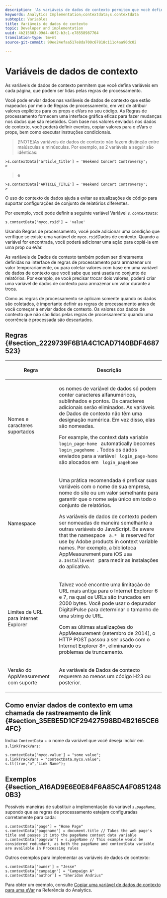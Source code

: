 ```yaml
---
description: 'As variáveis de dados de contexto permitem que você defina variáveis em cada página, que podem ser lidas pelas regras de processamento. '
keywords: Analytics Implementation;contextdata;s.contextdata
subtopic: Variables
title: Variáveis de dados de contexto
topic: Developer and implementation
uuid: 4b215803-99d4-46f2-b3c1-e78558987764
translation-type: tm+mt
source-git-commit: 99ee24efaa517e8da700c67818c111c4aa90dc02

---
```



# Variáveis de dados de contexto

As variáveis de dados de contexto permitem que você defina variáveis em cada página, que podem ser lidas pelas regras de processamento. 

Você pode enviar dados nas variáveis de dados de contexto que estão mapeados por meio de Regras de processamento, em vez de atribuir valores explícitos para os props e eVars no seu código. As Regras de processamento fornecem uma interface gráfica eficaz para fazer mudanças nos dados que são recebidos. Com base nos valores enviados nos dados de contexto, você poderá definir eventos, copiar valores para o eVars e props, bem como executar instruções condicionais.

> [!NOTE]As variáveis de dados de contexto não fazem distinção entre maiúsculas e minúsculas. Por exemplo, as 2 variáveis a seguir são idênticas:
>

```
>s.contextData['article_title'] = 'Weekend Concert Controversy'; 
>
```

>e
>

```
>s.contextData['ARTICLE_TITLE'] = 'Weekend Concert Controversy';
>
```

O uso do contexto de dados ajuda a evitar as atualizações de código para suportar configurações de conjunto de relatórios diferentes.

Por exemplo, você pode definir a seguinte variável Variável *`s.contextData`*:

```
s.contextData['myco.rsid'] = 'value'
```

Usando Regras de processamento, você pode adicionar uma condição que verifique se existe uma variável de `myco.rsid`Dados de contexto. Quando a variável for encontrada, você poderá adicionar uma ação para copiá-la em uma prop ou eVar.

As variáveis de Dados de contexto também podem ser diretamente definidas na interface de regras de processamento para armazenar um valor temporariamente, ou para coletar valores com base em uma variável de dados de contexto que você sabe que será usada no conjunto de relatórios. Por exemplo, se você precisar trocar dois valores, poderá criar uma variável de dados de contexto para armazenar um valor durante a troca.

Como as regras de processamento se aplicam somente quando os dados são coletados, é importante definir as regras de processamento antes de você começar a enviar dados de contexto. Os valores dos dados de contexto que não são lidos pelas regras de processamento quando uma ocorrência é processada são descartados.

## Regras {#section_2229739F6B1A4C1CAD7140BDF4687523}

<table id="table_4433A32A952340699B189CAEAF158B06"> 
 <thead> 
  <tr> 
   <th colname="col1" class="entry"> <p>Regra </p> </th> 
   <th colname="col2" class="entry"> <p>Descrição </p> </th> 
  </tr> 
 </thead>
 <tbody> 
  <tr> 
   <td colname="col1"> <p>Nomes e caracteres suportados </p> </td> 
   <td colname="col2"> <p>os nomes de variável de dados só podem conter caracteres alfanuméricos, sublinhados e pontos. Os caracteres adicionais serão eliminados. As variáveis de Dados de contexto não têm uma designação numérica. Em vez disso, elas são nomeadas. </p> <p>For example, the context data variable <code> login_page-home </code> automatically becomes <code> login_pagehome </code>. Todos os dados enviados para a variável <code> login_page-home </code> são alocados em <code> login_pagehome </code> </p> </td> 
  </tr> 
  <tr> 
   <td colname="col1"> <p>Namespace </p> </td> 
   <td colname="col2"> <p>Uma prática recomendada é prefixar suas variáveis com o nome de sua empresa, nome do site ou um valor semelhante para garantir que o nome seja único em todo o conjunto de relatórios. </p> <p>As variáveis de dados de contexto podem ser nomeadas de maneira semelhante a outras variáveis do JavaScript. Be aware that the namespace <code> a.* </code> is reserved for use by Adobe products in context variable names. Por exemplo, a biblioteca AppMeasurement para iOS usa <code> a.InstallEvent </code> para medir as instalações do aplicativo. </p> </td> 
  </tr> 
  <tr> 
   <td colname="col1"> <p>Limites de URL para Internet Explorer </p> </td> 
   <td colname="col2"> <p>Talvez você encontre uma limitação de URL mais antiga para o Internet Explorer 6 e 7, na qual os URLs são truncados em 2000 bytes. Você pode usar o depurador <span class="keyword">DigitalPulse</span> para determinar o tamanho de uma string de URL. </p> <p>Com as últimas atualizações do AppMeasurement (setembro de 2014), o HTTP POST passou a ser usado com o Internet Explorer 8+, eliminando os problemas de truncamento. </p> </td> 
  </tr> 
  <tr> 
   <td colname="col1"> <p>Versão do AppMeasurement com suporte </p> </td> 
   <td colname="col2"> <p>As variáveis de Dados de contexto requerem ao menos um código H23 ou posterior. </p> </td> 
  </tr> 
 </tbody> 
</table>

## Como enviar dados de contexto em uma chamada de rastreamento de link {#section_35EBE5D1CF29427598BD4B2165CE64FC}

Inclua `ContextData` + o nome da variável que você deseja incluir em `s.linkTrackVars`:

```
s.contextData['myco.value'] = "some value"; 
s.linkTrackVars = "contextData.myco.value"; 
s.tl(true,"o","Link Name"); 
```

## Exemplos {#section_A16AD9E6E0E84F6A85CA4F08512480B3}

Possíveis maneiras de substituir a implementação da variável *`s.pageName`*, supondo que as regras de processamento estejam configuradas corretamente para cada:

```
s.contextData['page'] = "Home Page" 
s.contextData['pagename'] = document.title // Takes the web page's title and passes it into the pageName context data variable 
s.contextData['pagevar'] = s.pageName // This example would be considered redundant, as both the pageName and contextData variable are available in Processing rules
```

Outros exemplos para implementar as variáveis de dados de contexto:

```
s.contextData['owner'] = "Jesse" 
s.contextData['campaign'] = "Campaign A" 
s.contextData['author'] = "Sheridan Andrius"
```

Para obter um exemplo, consulte [Copiar uma variável de dados de contexto para uma eVar](https://marketing.adobe.com/resources/help/en_US/reference/processing_rules_copy_context_data.html) na Referência do Analytics.
